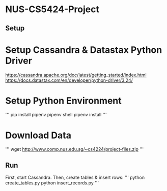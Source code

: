 # NUS-CS5424-Project

## Setup

# Setup Cassandra & Datastax Python Driver
https://cassandra.apache.org/doc/latest/getting_started/index.html
https://docs.datastax.com/en/developer/python-driver/3.24/

# Setup Python Environment
'''
pip install pipenv
pipenv shell
pipenv install
'''

# Download Data
'''
wget http://www.comp.nus.edu.sg/~cs4224/project-files.zip
'''

## Run
First, start Cassandra.
Then, create tables & insert rows:
'''
python create_tables.py
python insert_records.py
'''
